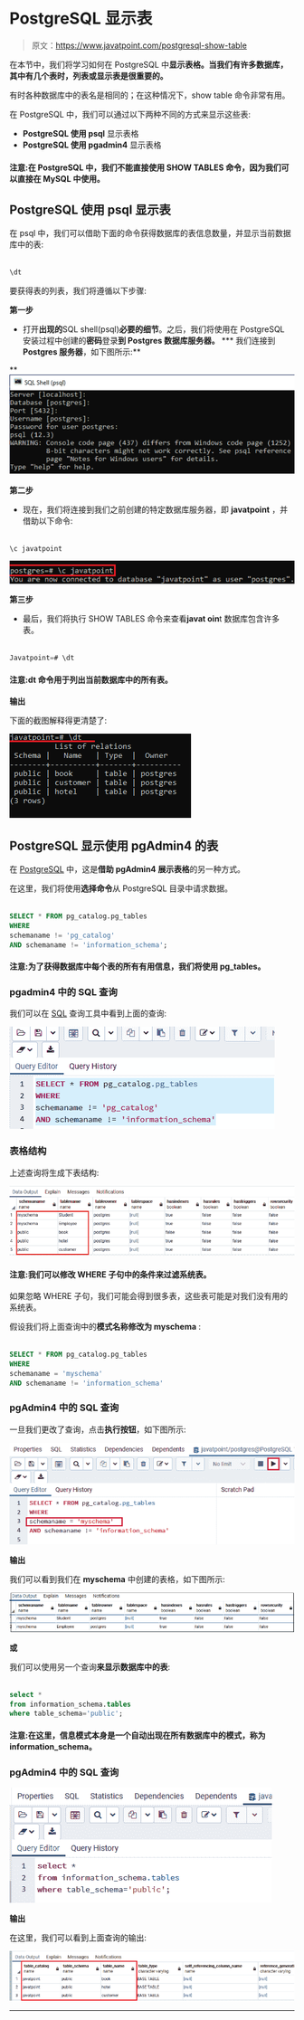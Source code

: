 # PostgreSQL 显示表

> 原文：<https://www.javatpoint.com/postgresql-show-table>

在本节中，我们将学习如何在 PostgreSQL 中**显示表格。当我们有许多数据库，其中有几个表时，列表或显示表是很重要的。**

有时各种数据库中的表名是相同的；在这种情况下，show table 命令非常有用。

在 PostgreSQL 中，我们可以通过以下两种不同的方式来显示这些表:

*   **PostgreSQL 使用 psql** 显示表格
*   **PostgreSQL 使用 pgadmin4** 显示表格

#### 注意:在 PostgreSQL 中，我们不能直接使用 SHOW TABLES 命令，因为我们可以直接在 MySQL 中使用。

## PostgreSQL 使用 psql 显示表

在 psql 中，我们可以借助下面的命令获得数据库的表信息数量，并显示当前数据库中的表:

```sql

\dt

```

要获得表的列表，我们将遵循以下步骤:

**第一步**

*   打开**出现的**SQL shell(psql)**必要的细节**。之后，我们将使用在 PostgreSQL 安装过程中创建的**密码**登录**到 Postgres 数据库服务器。**
***   我们连接到 **Postgres 服务器**，如下图所示:**

**![PostgreSQL Show table](img/184464d66cc513b5e44281562380e12f.png)

**第二步**

*   现在，我们将连接到我们之前创建的特定数据库服务器，即 **javatpoint** ，并借助以下命令:

```sql

\c javatpoint 

```

![PostgreSQL Show table](img/7ba0dd27cb1edd7ed6d0033fd08f7dd9.png)

**第三步**

*   最后，我们将执行 SHOW TABLES 命令来查看**javat oin**t 数据库包含许多表。

```sql

Javatpoint=# \dt

```

#### 注意:dt 命令用于列出当前数据库中的所有表。

**输出**

下面的截图解释得更清楚了:

![PostgreSQL Show table](img/cd341caaeb5d290804d0339329538e34.png)

## PostgreSQL 显示使用 pgAdmin4 的表

在 [PostgreSQL](https://www.javatpoint.com/postgresql-tutorial) 中，这是**借助 **pgAdmin4** 展示表格**的另一种方式。

在这里，我们将使用**选择命令**从 PostgreSQL 目录中请求数据。

```sql

SELECT * FROM pg_catalog.pg_tables
WHERE
schemaname != 'pg_catalog'
AND schemaname != 'information_schema';

```

#### 注意:为了获得数据库中每个表的所有有用信息，我们将使用 pg_tables。

### pgadmin4 中的 SQL 查询

我们可以在 [SQL](https://www.javatpoint.com/sql-tutorial) 查询工具中看到上面的查询:

![PostgreSQL Show table](img/c72b304b3a3f4222a4ed43f1847d23c1.png)

### 表格结构

上述查询将生成下表结构:

![PostgreSQL Show table](img/ef2c8bdbc0a23ab4739bb79960195607.png)

#### 注意:我们可以修改 WHERE 子句中的条件来过滤系统表。
如果忽略 WHERE 子句，我们可能会得到很多表，这些表可能是对我们没有用的系统表。

假设我们将上面查询中的**模式名称修改为 myschema** :

```sql

SELECT * FROM pg_catalog.pg_tables
WHERE
schemaname = 'myschema'
AND schemaname != 'information_schema'

```

### pgAdmin4 中的 SQL 查询

一旦我们更改了查询，点击**执行按钮**，如下图所示:

![PostgreSQL Show table](img/61fa9f17e1ed2817ec12348491ec696e.png)

**输出**

我们可以看到我们在 **myschema** 中创建的表格，如下图所示:

![PostgreSQL Show table](img/d1fe82f24f5bf1a205243bbc257be9c4.png)

**或**

我们可以使用另一个查询**来显示数据库中的表**:

```sql

select * 
from information_schema.tables 
where table_schema='public';

```

#### 注意:在这里，信息模式本身是一个自动出现在所有数据库中的模式，称为 information_schema。

### pgAdmin4 中的 SQL 查询

![PostgreSQL Show table](img/c13d26cf45d4aca34d0210b970fe1530.png)

**输出**

在这里，我们可以看到上面查询的输出:

![PostgreSQL Show table](img/bea1e78c714cf544f449413135fc1d0a.png)

* * ***